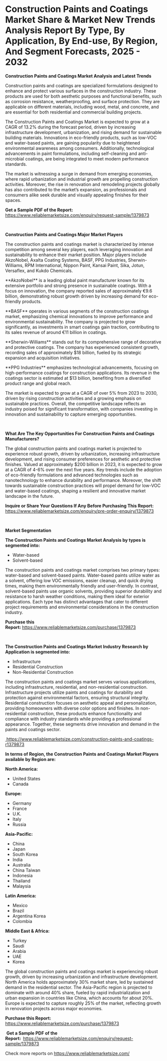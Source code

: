 <p><h1>Construction Paints and Coatings Market Share & Market New Trends Analysis Report By Type, By Application, By End-use, By Region, And Segment Forecasts, 2025 - 2032</h1></p><p><strong>Construction Paints and Coatings Market Analysis and Latest Trends</strong></p>
<p><p>Construction paints and coatings are specialized formulations designed to enhance and protect various surfaces in the construction industry. These products are used for both aesthetic purposes and functional benefits, such as corrosion resistance, weatherproofing, and surface protection. They are applicable on different materials, including wood, metal, and concrete, and are essential for both residential and commercial building projects.</p><p>The Construction Paints and Coatings Market is expected to grow at a CAGR of 13.2% during the forecast period, driven by increasing infrastructure development, urbanization, and rising demand for sustainable building materials. Innovations in eco-friendly products, such as low-VOC and water-based paints, are gaining popularity due to heightened environmental awareness among consumers. Additionally, technological advancements in paint formulations, including self-cleaning and anti-microbial coatings, are being integrated to meet modern performance standards.</p><p>The market is witnessing a surge in demand from emerging economies, where rapid urbanization and industrial growth are propelling construction activities. Moreover, the rise in renovation and remodeling projects globally has also contributed to the market’s expansion, as professionals and consumers alike seek durable and visually appealing finishes for their spaces.</p></p>
<p><strong>Get a Sample PDF of the Report:&nbsp;</strong> <a href="https://www.reliablemarketsize.com/enquiry/request-sample/1379873?utm_campaign=2744&utm_medium=2&utm_source=Github&utm_content=ia&utm_term=31032025&utm_id=construction-paints-and-coatings">https://www.reliablemarketsize.com/enquiry/request-sample/1379873</a></p>
<p>&nbsp;</p>
<p><strong>Construction Paints and Coatings Major Market Players</strong></p>
<p><p>The construction paints and coatings market is characterized by intense competition among several key players, each leveraging innovation and sustainability to enhance their market position. Major players include AkzoNobel, Axalta Coating Systems, BASF, PPG Industries, Sherwin-Williams, RPM International, Nippon Paint, Kansai Paint, Sika, Jotun, Versaflex, and Kukdo Chemicals.</p><p>**AkzoNobel** is a leading global paint manufacturer known for its extensive portfolio and strong presence in sustainable coatings. With a focus on innovation, the company reported sales of approximately €9.6 billion, demonstrating robust growth driven by increasing demand for eco-friendly products.</p><p>**BASF** operates in various segments of the construction coatings market, emphasizing chemical innovations to improve performance and environmental sustainability. The company is projected to grow significantly, as investments in smart coatings gain traction, contributing to its sales revenue of around €11 billion in coatings.</p><p>**Sherwin-Williams** stands out for its comprehensive range of decorative and protective coatings. The company has experienced consistent growth, recording sales of approximately $18 billion, fueled by its strategic expansion and acquisition initiatives.</p><p>**PPG Industries** emphasizes technological advancements, focusing on high-performance coatings for construction applications. Its revenue in the coatings sector is estimated at $13 billion, benefiting from a diversified product range and global reach.</p><p>The market is expected to grow at a CAGR of over 5% from 2023 to 2030, driven by rising construction activities and a growing emphasis on sustainable practices. Overall, the competitive landscape reflects an industry poised for significant transformation, with companies investing in innovation and sustainability to capture emerging opportunities.</p></p>
<p>&nbsp;</p>
<p><strong>What Are The Key Opportunities For Construction Paints and Coatings Manufacturers?</strong></p>
<p><p>The global construction paints and coatings market is projected to experience robust growth, driven by urbanization, increasing infrastructure development, and rising consumer preferences for aesthetic and protective finishes. Valued at approximately $200 billion in 2023, it is expected to grow at a CAGR of 4-6% over the next five years. Key trends include the adoption of eco-friendly formulations and advanced technologies such as nanotechnology to enhance durability and performance. Moreover, the shift towards sustainable construction practices will propel demand for low-VOC and water-based coatings, shaping a resilient and innovative market landscape in the future.</p></p>
<p><strong>Inquire or Share Your Questions If Any Before Purchasing This Report:</strong> <a href="https://www.reliablemarketsize.com/enquiry/pre-order-enquiry/1379873?utm_campaign=2744&utm_medium=2&utm_source=Github&utm_content=ia&utm_term=31032025&utm_id=construction-paints-and-coatings">https://www.reliablemarketsize.com/enquiry/pre-order-enquiry/1379873</a></p>
<p>&nbsp;</p>
<p><strong>Market Segmentation</strong></p>
<p><strong>The Construction Paints and Coatings Market Analysis by types is segmented into:</strong></p>
<p><ul><li>Water-based</li><li>Solvent-based</li></ul></p>
<p><p>The construction paints and coatings market comprises two primary types: water-based and solvent-based paints. Water-based paints utilize water as a solvent, offering low VOC emissions, easier cleanup, and quick drying times, making them environmentally friendly and user-friendly. In contrast, solvent-based paints use organic solvents, providing superior durability and resistance to harsh weather conditions, making them ideal for exterior applications. Each type has distinct advantages that cater to different project requirements and environmental considerations in the construction industry.</p></p>
<p><strong>Purchase this Report:&nbsp;</strong><a href="https://www.reliablemarketsize.com/purchase/1379873?utm_campaign=2744&utm_medium=2&utm_source=Github&utm_content=ia&utm_term=31032025&utm_id=construction-paints-and-coatings">https://www.reliablemarketsize.com/purchase/1379873</a></p>
<p>&nbsp;</p>
<p><strong>The Construction Paints and Coatings Market Industry Research by Application is segmented into:</strong></p>
<p><ul><li>Infrastructure</li><li>Residential Construction</li><li>Non-Residential Construction</li></ul></p>
<p><p>The construction paints and coatings market serves various applications, including infrastructure, residential, and non-residential construction. Infrastructure projects utilize paints and coatings for durability and protection against environmental factors, ensuring structural integrity. Residential construction focuses on aesthetic appeal and personalization, providing homeowners with diverse color options and finishes. In non-residential construction, these products enhance functionality and compliance with industry standards while providing a professional appearance. Together, these segments drive innovation and demand in the paints and coatings sector.</p></p>
<p><a href="https://www.reliablemarketsize.com/construction-paints-and-coatings-r1379873?utm_campaign=2744&utm_medium=2&utm_source=Github&utm_content=ia&utm_term=31032025&utm_id=construction-paints-and-coatings">&nbsp;https://www.reliablemarketsize.com/construction-paints-and-coatings-r1379873</a></p>
<p><strong>In terms of Region, the Construction Paints and Coatings Market Players available by Region are:</strong></p>
<p>
    <p> <strong> North America: </strong>
        <ul>
            <li>United States</li>
            <li>Canada</li>
        </ul>
        </p> 
    <p> <strong> Europe: </strong>
        <ul>
            <li>Germany</li>
            <li>France</li>
            <li>U.K.</li>
            <li>Italy</li>
            <li>Russia</li>
        </ul>
        </p> 
    <p> <strong> Asia-Pacific: </strong>
        <ul>
            <li>China</li>
            <li>Japan</li>
            <li>South Korea</li>
            <li>India</li>
            <li>Australia</li>
            <li>China Taiwan</li>
            <li>Indonesia</li>
            <li>Thailand</li>
            <li>Malaysia</li>
        </ul>
        </p> 
    <p> <strong> Latin America: </strong>
        <ul>
            <li>Mexico</li>
            <li>Brazil</li>
            <li>Argentina Korea</li>
            <li>Colombia</li>
        </ul>
        </p> 
    <p> <strong> Middle East & Africa: </strong>
        <ul>
            <li>Turkey</li>
            <li>Saudi</li>
            <li>Arabia</li>
            <li>UAE</li>
            <li>Korea</li>
        </ul>
    </p>
    </p>
<p><p>The global construction paints and coatings market is experiencing robust growth, driven by increasing urbanization and infrastructure development. North America holds approximately 30% market share, led by sustained demand in the residential sector. The Asia-Pacific region is projected to dominate with around 40% share, fueled by rapid industrialization and urban expansion in countries like China, which accounts for about 20%. Europe is expected to capture roughly 25% of the market, reflecting growth in renovation projects across major economies.</p></p>
<p><strong>Purchase this Report: </strong><a href="https://www.reliablemarketsize.com/purchase/1379873?utm_campaign=2744&utm_medium=2&utm_source=Github&utm_content=ia&utm_term=31032025&utm_id=construction-paints-and-coatings">https://www.reliablemarketsize.com/purchase/1379873</a></p>
<p>&nbsp;<strong>Get a Sample PDF of the Report:&nbsp;&nbsp;</strong><a href="https://www.reliablemarketsize.com/enquiry/request-sample/1379873?utm_campaign=2744&utm_medium=2&utm_source=Github&utm_content=ia&utm_term=31032025&utm_id=construction-paints-and-coatings">https://www.reliablemarketsize.com/enquiry/request-sample/1379873</a></p>
<p><strong></strong></p>
<p>Check more reports on <a href="https://www.reliablemarketsize.com/?utm_campaign=2744&utm_medium=2&utm_source=Github&utm_content=ia&utm_term=31032025&utm_id=construction-paints-and-coatings">https://www.reliablemarketsize.com/</a></p>